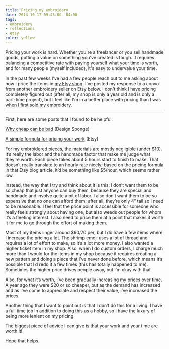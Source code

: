 ```yaml
---
title: Pricing my embroidery
date: 2014-10-17 09:43:00 -04:00
tags:
- embroidery
- reflections
- etsy
color: yellow
---
```


Pricing your work is hard. Whether you're a freelancer or you sell handmade goods, putting a value on something you've created is tough. It requires balancing a competitive rate with paying yourself what your time is worth, and for many people (myself included), it's easy to undervalue your time.

In the past few weeks I've had a few people reach out to me asking about how I price the items in [my Etsy shop](https://www.etsy.com/shop/harllee). I've posted my response to a convo from another embroidery seller on Etsy below. I don't think I have pricing completely figured out (after all, my shop is only a year old and is only a part-time project), but I feel like I'm in a better place with pricing than I was [when I first sold my embroidery](http://jessicaharllee.com/notes/emoji-embroidery-a-post-mortem/).



<hr>

First, here are some posts that I found to be helpful:

[Why cheap can be bad](http://www.designsponge.com/2014/07/biz-ladies-why-cheap-can-be-bad.html) (Design Sponge)

[A simple formula for pricing your work](http://blog.etsy.com/en/2012/a-simple-formula-for-pricing-your-work/) (Etsy)

For my embroidered pieces, the materials are mostly negligible (under $10). It’s really the labor and the handmade factor that make me judge what they’re worth. Each piece takes about 5 hours start to finish to make. That doesn’t really translate to an hourly rate nicely; based on the pricing formula in that Etsy blog article, it’d be something like $5/hour, which seems rather low.

Instead, the way that I try and think about it is this: I don’t want them to be so cheap that just anyone can buy them, because they are special and handmade and involve quite a bit of labor. I also don’t want them to be so expensive that no one can afford them; after all, they’re only 4” tall so I need to be reasonable. I feel that the price point is accessible for someone who really feels strongly about having one, but also weeds out people for whom it’s a fleeting interest. I also need to price them at a point that makes it worth it for me to go through the effort of making them.

Most of my items linger around $60/70 per, but I do have a few items where I increase the pricing a lot. The shrimp emoji uses a lot of thread and requires a lot of effort to make, so it’s a lot more money. I also wanted a higher ticket item in my shop. Also, when I do custom orders, I charge much more than I would for the items in my shop because it requires creating a new pattern and doing a piece that I’ve never done before, which means it’s possible that I’d redo it a few times (this has totally happened to me). Sometimes the higher price drives people away, but I’m okay with that.

Also, for what it’s worth, I’ve been gradually increasing my prices over time. A year ago they were $20 or so cheaper, but as the demand has increased and as I’ve come to appreciate and respect their value, I’ve increased the prices.

Another thing that I want to point out is that I don’t do this for a living. I have a full time job in addition to doing this as a hobby, so I have the luxury of being more lenient on my pricing.

The biggest piece of advice I can give is that your work and your time are worth it!

Hope that helps.
